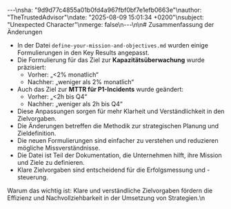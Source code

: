 ---\nsha: "9d9d77c4855a01b0fd4a967fbf0bf7e1efb0663e"\nauthor: "TheTrustedAdvisor"\ndate: "2025-08-09 15:01:34 +0200"\nsubject: "Unexpected Character"\nmerge: false\n---\n\n# Zusammenfassung der Änderungen

- In der Datei `define-your-mission-and-objectives.md` wurden einige Formulierungen in den Key Results angepasst.
- Die Formulierung für das Ziel zur **Kapazitätsüberwachung** wurde präzisiert:
  - Vorher: „<2% monatlich“
  - Nachher: „weniger als 2% monatlich“
- Auch das Ziel zur **MTTR für P1-Incidents** wurde geändert:
  - Vorher: „<2h bis Q4“
  - Nachher: „weniger als 2h bis Q4“
- Diese Anpassungen sorgen für mehr Klarheit und Verständlichkeit in den Zielvorgaben.
- Die Änderungen betreffen die Methodik zur strategischen Planung und Zieldefinition.
- Die neuen Formulierungen sind einfacher zu verstehen und reduzieren mögliche Missverständnisse.
- Die Datei ist Teil der Dokumentation, die Unternehmen hilft, ihre Mission und Ziele zu definieren.
- Klare Zielvorgaben sind entscheidend für die Erfolgsmessung und -steuerung.

Warum das wichtig ist: Klare und verständliche Zielvorgaben fördern die Effizienz und Nachvollziehbarkeit in der Umsetzung von Strategien.\n